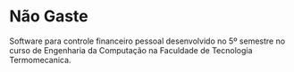 # Não Gaste

Software para controle financeiro pessoal desenvolvido no 5º semestre no curso de Engenharia da Computação na Faculdade de Tecnologia Termomecanica.
